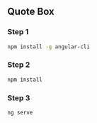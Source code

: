## Quote Box


### Step 1
```bash
npm install -g angular-cli
```
### Step 2

```bash
npm install
```

### Step 3
```bash
ng serve
```
